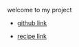 welcome to my project 
- [github link](https://github.com/yashvi180) 

- [recipe link](https://yashvi180.github.io/yashvi1.github.io/recipe-page-main/index.html)
